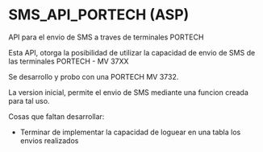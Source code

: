 # SMS_API_PORTECH (ASP)
API para el envio de SMS a traves de terminales PORTECH

Esta API, otorga la posibilidad de utilizar la capacidad de envio de SMS de las terminales PORTECH - MV 37XX

Se desarrollo y probo con una PORTECH MV 3732.

La version inicial, permite el envio de SMS mediante una funcion creada para tal uso. 

Cosas que faltan desarrollar:

- Terminar de implementar la capacidad de loguear en una tabla los envios realizados
